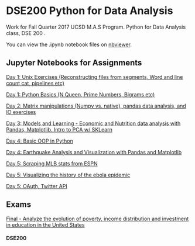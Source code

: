 # DSE200 Python for Data Analysis

Work for Fall Quarter 2017 UCSD M.A.S Program. Python for Data Analysis class, DSE 200 .


You can view the .ipynb notebook files on [nbviewer](https://nbviewer.jupyter.org/github/ringhilterra/DSE200-Python_for_Data_Analysis/tree/master/).

## Jupyter Notebooks for Assignments
    
[Day 1: Unix Exercises (Reconstructing files from segments, Word and line count,cat, pipelines etc)](https://github.com/ringhilterra/DSE200-Python_for_Data_Analysis/blob/master/day_1_python_and_unix/5_unix_exercises.ipynb "Day 1: Unix Exercises (Reconstructing files from segments, Word and line count,cat, pipelines etc)")

[Day 1: Python Basics (N Queen, Prime Numbers, Bigrams etc)](https://github.com/ringhilterra/DSE200-Python_for_Data_Analysis/blob/master/day_1_python_and_unix/3_python_basics_excercises.ipynb "Day 1: Python Basics (N Queen, Prime Numbers, Bigrams etc)")

[Day 2: Matrix manipulations (Numpy vs. native), pandas data analysis, and IO exercises](https://github.com/ringhilterra/DSE200-Python_for_Data_Analysis/blob/master/day_2_github_io_numpy_pandas/10_exercises.ipynb "Day 2: Matrix manipulations (Numpy vs. native), pandas data analysis, and IO exercises ")

[Day 3: Models and Learning - Economic and Nutrition data analysis with Pandas, Matplotlib. Intro to PCA w/ SKLearn](https://github.com/ringhilterra/DSE200-Python_for_Data_Analysis/blob/master/day_3_models_and_learning/04_Excercises.ipynb "Day 3: Models and Learning - Economic and Nutrition data analysis with Pandas, Matplotlib. Intro to PCA w/ SKLearn")

[Day 4: Basic OOP in Python](https://github.com/ringhilterra/DSE200-Python_for_Data_Analysis/blob/master/day_4_OOP_and_matplotlib/OOP/04_Exercises.ipynb "Day 4: Basic OOP in Python")   

[Day 4: Earthquake Analysis and Visualization with Pandas and Matplotlib](https://github.com/ringhilterra/DSE200-Python_for_Data_Analysis/blob/master/day_4_OOP_and_matplotlib/matplotlib/03_Matplotlib%20OOP%20Exercise.ipynb "Day 4: Earthquake Analysis and Visualization with Pandas and Matplotlib") 

[Day 5: Scraping MLB stats from ESPN](https://github.com/ringhilterra/DSE200-Python_for_Data_Analysis/blob/master/day_5_mining_the_Social_web/exercises/Scraping_Exercise_1.ipynb "Day 5: Scraping MLB stats from ESPN")

[Day 5: Visualizing the history of the ebola epidemic](https://github.com/ringhilterra/DSE200-Python_for_Data_Analysis/blob/master/day_5_mining_the_Social_web/exercises/Scraping_Exercise_2.ipynb "Day 5: Visualizing the history of the ebola epidemic") 

[Day 5: OAuth, Twitter API](https://github.com/ringhilterra/DSE200-Python_for_Data_Analysis/blob/master/day_5_mining_the_Social_web/exercises/Scraping_Exercise_3.ipynb "Day 5: OAuth, Twitter API")

## Exams 

[Final - Analyze the evolution of poverty, income distribution and investment in education in the United States](https://github.com/ringhilterra/DSE200-Python_for_Data_Analysis/blob/master/final_exam_2017/Final%20exam%20DSE%20200.ipynb "Final - Analyze the evolution of poverty, income distribution and investment in education in the United States")

#### DSE200
